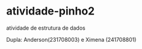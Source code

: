 # atividade-pinho2

atividade de estrutura de dados

Dupla: Anderson(231708003) e Ximena (241708801)
